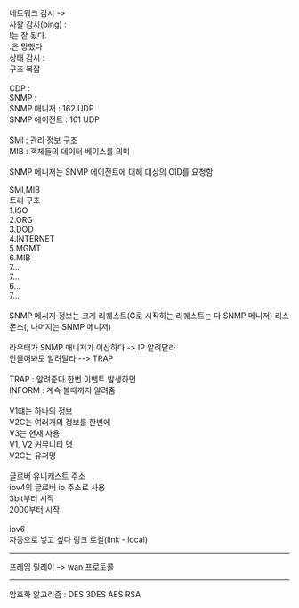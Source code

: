 네트워크 감시 -><br>
사활 감시(ping) : <br>
!는 잘 됬다.<br>
.은 망했다<br>
상태 감시 :<br>
구조 복잡<br>
<br>
CDP : <br>
SNMP : <br>
SNMP 매니저 : 162 UDP<br>
SNMP 에이전트 : 161 UDP<br>
<br>
SMI : 관리 정보 구조<br>
MIB : 객체들의 데이터 베이스를 의미<br>
<br>
SNMP 메니저는 SNMP 에이전트에 대해 대상의 OID를 요청함<br>

SMI,MIB<br>
트리 구조<br>
1.ISO<br>
2.ORG<br>
3.DOD<br>
4.INTERNET<br>
5.MGMT<br>
6.MIB<br>
7...<br>
7...<br>
6...<br>
7...<br>
<br>
SNMP 메시지 정보는 크게 리퀘스트(G로 시작하는 리퀘스트는 다 SNMP 메니저) 리스폰스(, 나머지는 SNMP 메니저)<br>
<br>
라우터가 SNMP 매니저가 이상하다 -> IP 알려달라<br>
안물어봐도 알려달라 --> TRAP<br>
<br>
TRAP : 알려준다 한번 이밴트 발생하면<br>
INFORM : 계속 볼때까지 알려줌<br>
<br>
V1떄는 하나의 정보<br>
V2C는 여러개의 정보를 한번에<br>
V3는 현재 사용<br>
V1, V2 커뮤니티 명<br>
V2C는 유저명<br>
<br>
글로버 유니캐스트 주소<br>
ipv4의 글로버 ip 주소로 사용<br>
3bit부터 시작<br>
2000부터 시작<br>
<br>
ipv6<br>
자동으로 넣고 싶다 링크 로컬(link - local)<br>

--------------------------------------------------------------------------------------------

프레임 릴레이 -> wan 프로토콜

--------------------------------------------------------------------------------------------

암호화 알고리즘 : DES 3DES AES RSA


